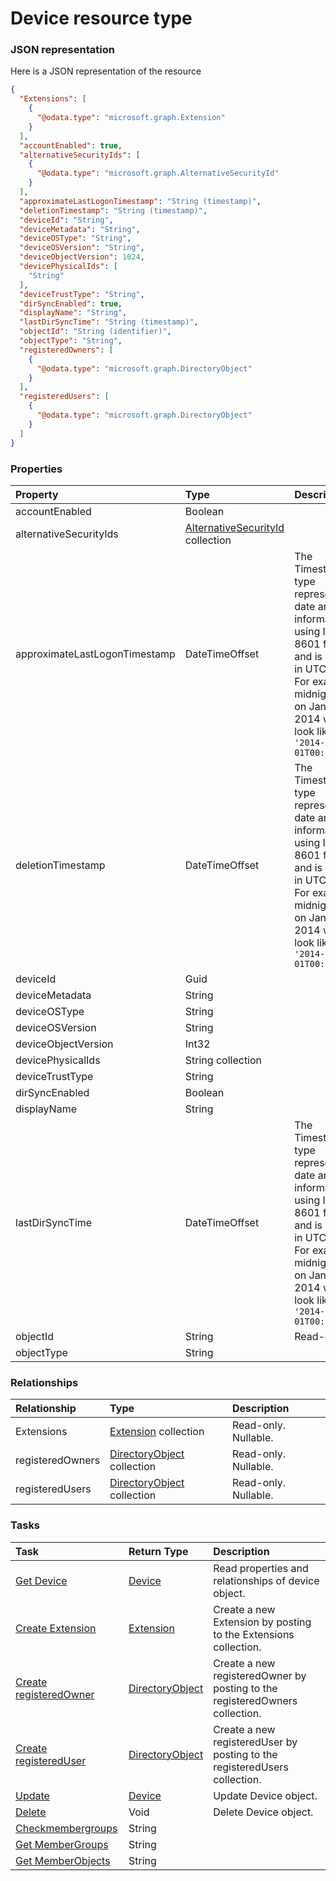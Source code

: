 # Device resource type



### JSON representation

Here is a JSON representation of the resource

```json
{
  "Extensions": [
    {
      "@odata.type": "microsoft.graph.Extension"
    }
  ],
  "accountEnabled": true,
  "alternativeSecurityIds": [
    {
      "@odata.type": "microsoft.graph.AlternativeSecurityId"
    }
  ],
  "approximateLastLogonTimestamp": "String (timestamp)",
  "deletionTimestamp": "String (timestamp)",
  "deviceId": "String",
  "deviceMetadata": "String",
  "deviceOSType": "String",
  "deviceOSVersion": "String",
  "deviceObjectVersion": 1024,
  "devicePhysicalIds": [
    "String"
  ],
  "deviceTrustType": "String",
  "dirSyncEnabled": true,
  "displayName": "String",
  "lastDirSyncTime": "String (timestamp)",
  "objectId": "String (identifier)",
  "objectType": "String",
  "registeredOwners": [
    {
      "@odata.type": "microsoft.graph.DirectoryObject"
    }
  ],
  "registeredUsers": [
    {
      "@odata.type": "microsoft.graph.DirectoryObject"
    }
  ]
}

```
### Properties
| Property	   | Type	|Description|
|:---------------|:--------|:----------|
|accountEnabled|Boolean||
|alternativeSecurityIds|[AlternativeSecurityId](alternativesecurityid.md) collection||
|approximateLastLogonTimestamp|DateTimeOffset|The Timestamp type represents date and time information using ISO 8601 format and is always in UTC time. For example, midnight UTC on Jan 1, 2014 would look like this: `'2014-01-01T00:00:00Z'`|
|deletionTimestamp|DateTimeOffset|The Timestamp type represents date and time information using ISO 8601 format and is always in UTC time. For example, midnight UTC on Jan 1, 2014 would look like this: `'2014-01-01T00:00:00Z'`|
|deviceId|Guid||
|deviceMetadata|String||
|deviceOSType|String||
|deviceOSVersion|String||
|deviceObjectVersion|Int32||
|devicePhysicalIds|String collection||
|deviceTrustType|String||
|dirSyncEnabled|Boolean||
|displayName|String||
|lastDirSyncTime|DateTimeOffset|The Timestamp type represents date and time information using ISO 8601 format and is always in UTC time. For example, midnight UTC on Jan 1, 2014 would look like this: `'2014-01-01T00:00:00Z'`|
|objectId|String| Read-only.|
|objectType|String||

### Relationships
| Relationship | Type	|Description|
|:---------------|:--------|:----------|
|Extensions|[Extension](extension.md) collection| Read-only. Nullable.|
|registeredOwners|[DirectoryObject](directoryobject.md) collection| Read-only. Nullable.|
|registeredUsers|[DirectoryObject](directoryobject.md) collection| Read-only. Nullable.|

### Tasks

| Task		   | Return Type	|Description|
|:---------------|:--------|:----------|
|[Get Device](../api/device_get.md) | [Device](device.md) |Read properties and relationships of device object.|
|[Create Extension](../api/device_post_extensions.md) |[Extension](extension.md)| Create a new Extension by posting to the Extensions collection.|
|[Create registeredOwner](../api/device_post_registeredowners.md) |[DirectoryObject](directoryobject.md)| Create a new registeredOwner by posting to the registeredOwners collection.|
|[Create registeredUser](../api/device_post_registeredusers.md) |[DirectoryObject](directoryobject.md)| Create a new registeredUser by posting to the registeredUsers collection.|
|[Update](../api/device_update.md) | [Device](device.md)	|Update Device object. |
|[Delete](../api/device_delete.md) | Void	|Delete Device object. |
|[Checkmembergroups](../api/device_checkmembergroups.md)|String||
|[Get MemberGroups](../api/device_getmembergroups.md)|String||
|[Get MemberObjects](../api/device_getmemberobjects.md)|String||

<!-- uuid: bf7bef89-3e2e-4cb8-8d3c-de19aafc90b9
2015-10-09 15:58:16 UTC -->